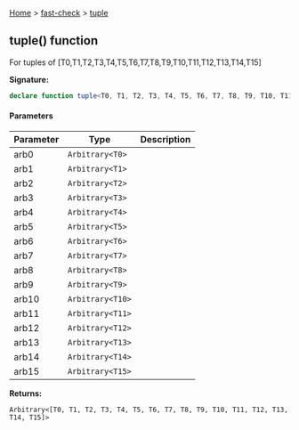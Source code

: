 [Home](/) &gt; [fast-check](../fast-check.md) &gt; [tuple](tuple_15.md)

## tuple() function

For tuples of \[T0,T1,T2,T3,T4,T5,T6,T7,T8,T9,T10,T11,T12,T13,T14,T15\]

<b>Signature:</b>

```typescript
declare function tuple<T0, T1, T2, T3, T4, T5, T6, T7, T8, T9, T10, T11, T12, T13, T14, T15>(arb0: Arbitrary<T0>, arb1: Arbitrary<T1>, arb2: Arbitrary<T2>, arb3: Arbitrary<T3>, arb4: Arbitrary<T4>, arb5: Arbitrary<T5>, arb6: Arbitrary<T6>, arb7: Arbitrary<T7>, arb8: Arbitrary<T8>, arb9: Arbitrary<T9>, arb10: Arbitrary<T10>, arb11: Arbitrary<T11>, arb12: Arbitrary<T12>, arb13: Arbitrary<T13>, arb14: Arbitrary<T14>, arb15: Arbitrary<T15>): Arbitrary<[T0, T1, T2, T3, T4, T5, T6, T7, T8, T9, T10, T11, T12, T13, T14, T15]>;
```

#### Parameters

|  Parameter | Type | Description |
|  --- | --- | --- |
|  arb0 | <code>Arbitrary&lt;T0&gt;</code> |  |
|  arb1 | <code>Arbitrary&lt;T1&gt;</code> |  |
|  arb2 | <code>Arbitrary&lt;T2&gt;</code> |  |
|  arb3 | <code>Arbitrary&lt;T3&gt;</code> |  |
|  arb4 | <code>Arbitrary&lt;T4&gt;</code> |  |
|  arb5 | <code>Arbitrary&lt;T5&gt;</code> |  |
|  arb6 | <code>Arbitrary&lt;T6&gt;</code> |  |
|  arb7 | <code>Arbitrary&lt;T7&gt;</code> |  |
|  arb8 | <code>Arbitrary&lt;T8&gt;</code> |  |
|  arb9 | <code>Arbitrary&lt;T9&gt;</code> |  |
|  arb10 | <code>Arbitrary&lt;T10&gt;</code> |  |
|  arb11 | <code>Arbitrary&lt;T11&gt;</code> |  |
|  arb12 | <code>Arbitrary&lt;T12&gt;</code> |  |
|  arb13 | <code>Arbitrary&lt;T13&gt;</code> |  |
|  arb14 | <code>Arbitrary&lt;T14&gt;</code> |  |
|  arb15 | <code>Arbitrary&lt;T15&gt;</code> |  |

<b>Returns:</b>

`Arbitrary<[T0, T1, T2, T3, T4, T5, T6, T7, T8, T9, T10, T11, T12, T13, T14, T15]>`


